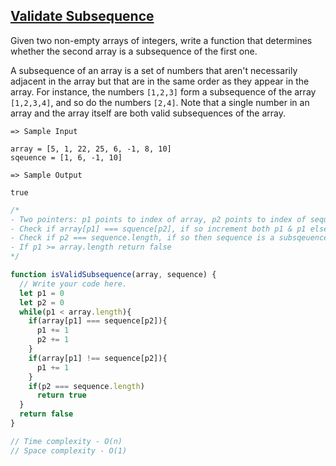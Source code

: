 ## [Validate Subsequence](https://leetcode.com/problems/is-subsequence/description/)

Given two non-empty arrays of integers, write a function that determines whether the second array is a subsequence of the first one.

A subsequence of an array is a set of numbers that aren't necessarily adjacent in the array but that are in the same order as they appear in the array. For instance, the numbers `[1,2,3]` form a subsequence of the array `[1,2,3,4]`, and so do the numbers `[2,4]`. Note that a single number in an array and the array itself are both valid subsequences of the array.

```
=> Sample Input

array = [5, 1, 22, 25, 6, -1, 8, 10]
sqeuence = [1, 6, -1, 10]

=> Sample Output

true
```

```js
/*
- Two pointers: p1 points to index of array, p2 points to index of sequence.
- Check if array[p1] === squence[p2], if so increment both p1 & p1 else just increment p1. 
- Check if p2 === sequence.length, if so then sequence is a subsqeuence. 
- If p1 >= array.length return false
*/

function isValidSubsequence(array, sequence) {
  // Write your code here.
  let p1 = 0 
  let p2 = 0
  while(p1 < array.length){
    if(array[p1] === sequence[p2]){
      p1 += 1
      p2 += 1
    }
    if(array[p1] !== sequence[p2]){
      p1 += 1
    }
    if(p2 === sequence.length)
      return true
  }
  return false
}

// Time complexity - O(n)
// Space complexity - O(1)